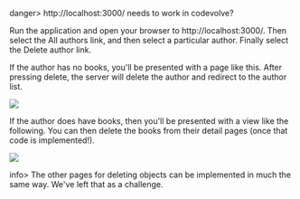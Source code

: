 danger> http://localhost:3000/ needs to work in codevolve?

Run the application and open your browser to http://localhost:3000/. Then select the All authors link, and then select a particular author. Finally select the Delete author link.

If the author has no books, you'll be presented with a page like this. After pressing delete, the server will delete the author and redirect to the author list.

![](https://storage.googleapis.com/codevolve-assets/internal/courses/Mozilla/LocalLibary_Express_Author_Delete_NoBooks.png)

If the author does have books, then you'll be presented with a view like the following. You can then delete the books from their detail pages (once that code is implemented!).

![](https://storage.googleapis.com/codevolve-assets/internal/courses/Mozilla/LocalLibary_Express_Author_Delete_WithBooks.png)

info> The other pages for deleting objects can be implemented in much the same way. We've left that as a challenge.

